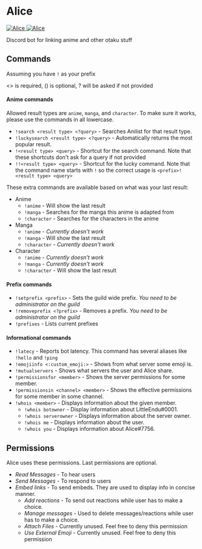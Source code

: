 # Alice
<a href="https://discordbots.org/bot/354974625593032704" >
  <img src="https://discordbots.org/api/widget/servers/354974625593032704.svg?noavatar=true" alt="Alice" />
</a>
<a href="https://discordbots.org/bot/354974625593032704" >
  <img src="https://discordbots.org/api/widget/lib/354974625593032704.svg?noavatar=true" alt="Alice" />
</a>

Discord bot for linking anime and other otaku stuff

## Commands
Assuming you have ``!`` as your prefix

<> is required, () is optional, ? will be asked if not provided


#### Anime commands

Allowed result types are ``anime``, ``manga``, and ``character``.
To make sure it works, please use the commands in all lowercase.

* ``!search <result type> <?query>`` - Searches Anilist for that result type.
* ``!luckysearch <result type> <?query>`` - Automatically returns the most popular result.
* ``!<result type> <query>`` - Shortcut for the search command. Note that these shortcuts don't ask for a query if not provided
* ``!!<result type> <query>`` - Shortcut for the lucky command. Note that the command name starts with ``!`` so the correct usage is ``<prefix>!<result type> <query>``

These extra commands are available based on what was your last result:
* Anime
  * ``!anime`` - Will show the last result
  * ``!manga`` - Searches for the manga this anime is adapted from
  * ``!character`` - Searches for the characters in the anime
* Manga
  * ``!anime`` - *Currently doesn't work*
  * ``!manga`` - Will show the last result
  * ``!character`` - *Currently doesn't work*
* Character
  * ``!anime`` - *Currently doesn't work*
  * ``!manga`` - *Currently doesn't work*
  * ``!character`` - Will show the last result

#### Prefix commands
* ``!setprefix <prefix>`` - Sets the guild wide prefix. *You need to be administrator on the guild*
* ``!removeprefix <?prefix>`` - Removes a prefix. *You need to be administrator on the guild*
* ``!prefixes`` - Lists current prefixes

#### Informational commands
* ``!latecy`` - Reports bot latency. This command has several aliases like ``!hello`` and ``!ping``
* ``!emojiinfo <:custom_emoji:>`` - Shows from what server some emoji is.
* ``!mutualservers`` - Shows what servers the user and Alice share.
* ``!permissionsfor <member>`` - Shows the server permissions for some member.
* ``!permissionsin <channel> <member>`` - Shows the effective permissions for some member in some channel.
* ``!whois <member>`` - Displays information about the given member.
  * ``!whois botowner`` - Display information about LittleEndu#0001.
  * ``!whois serverowner`` - Displays information about the server owner.
  * ``!whois me`` - Displays information about the user.
  * ``!whois you`` - Displays information about Alice#7756.
  
 ## Permissions
 Alice uses these permissions. Last permissions are optional.
 
 * *Read Messages* - To hear users
 * *Send Messages* - To respond to users
 * *Embed links* - To send embeds. They are used to display info in concise manner.
    * *Add reactions* - To send out reactions while user has to make a choice.
    * *Manage messages* - Used to delete messages/reactions while user has to make a choice.
    * *Attach Files* - Currently unused. Feel free to deny this permission
    * *Use External Emoji* - Currently unused. Feel free to deny this permission